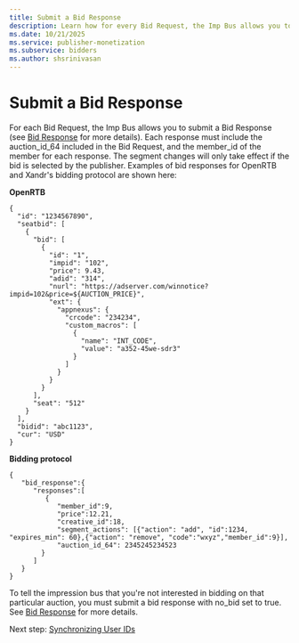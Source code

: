 ```yaml
---
title: Submit a Bid Response
description: Learn how for every Bid Request, the Imp Bus allows you to submit a Bid Response, which in turn must include the auction_id_64 in the Bid Request, and the member_id of the member for each response.  
ms.date: 10/21/2025
ms.service: publisher-monetization
ms.subservice: bidders
ms.author: shsrinivasan
---
```



# Submit a Bid Response

For each Bid Request, the Imp Bus allows you to submit a Bid Response (see [Bid Response](incoming-bid-response-from-bidders.md) for more details). Each response must include the auction_id_64 included in the Bid Request, and the member_id of the member for each response. The segment changes will only take effect if the bid is selected by the publisher. Examples of bid responses for OpenRTB and Xandr's bidding protocol are shown here:

**OpenRTB**

``` 
{
  "id": "1234567890",
  "seatbid": [
    {
      "bid": [
        {
          "id": "1",
          "impid": "102",
          "price": 9.43,
          "adid": "314",
          "nurl": "https://adserver.com/winnotice?impid=102&price=${AUCTION_PRICE}",
          "ext": {
            "appnexus": {
              "crcode": "234234",
              "custom_macros": [
                {
                  "name": "INT_CODE",
                  "value": "a352-45we-sdr3"
                }
              ]
            }
          }
        }
      ],
      "seat": "512"
    }
  ],
  "bidid": "abc1123",
  "cur": "USD"
}
```

**Bidding protocol**

``` 
{
   "bid_response":{
      "responses":[
         {
            "member_id":9,
            "price":12.21,
            "creative_id":18,
            "segment_actions": [{"action": "add", "id":1234, "expires_min": 60},{"action": "remove", "code":"wxyz","member_id":9}],
            "auction_id_64": 2345245234523
        }
      ]
   }
}
```

To tell the impression bus that you're not interested in bidding on that particular auction, you must submit a bid response with no_bid set to true. See [Bid Response](incoming-bid-response-from-bidders.md) for more details.

Next step: [Synchronizing User IDs](synchronize-your-user-ids.md)
